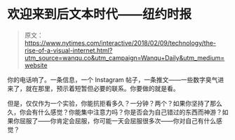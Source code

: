 # 欢迎来到后文本时代——纽约时报

> 原文：<https://www.nytimes.com/interactive/2018/02/09/technology/the-rise-of-a-visual-internet.html?utm_source=wanqu.co&utm_campaign=Wanqu+Daily&utm_medium=website>

你的电话响了。一条信息，一个 Instagram 帖子，一条推文——一些数字臭气进来了，就在那里，预示着短暂但必要的联系。你要做的就是看。

但是，仅仅作为一个实验，你能抗拒看多久？一分钟？两个？如果你坚持了那么久，你会有什么感觉？你能集中注意力吗？你是否会为自己错过的东西而神游？如果你屈服了——你肯定会屈服，你可能一天会屈服很多次——你对自己有什么感觉？